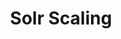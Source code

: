 ---
title: Solr Scaling
menu:
  docs_{{ .version }}:
    identifier: sl-scaling
    name: Scaling
    parent: sl-solr-guides
    weight: 32
menu_name: docs_{{ .version }}
section_menu_id: guides
---